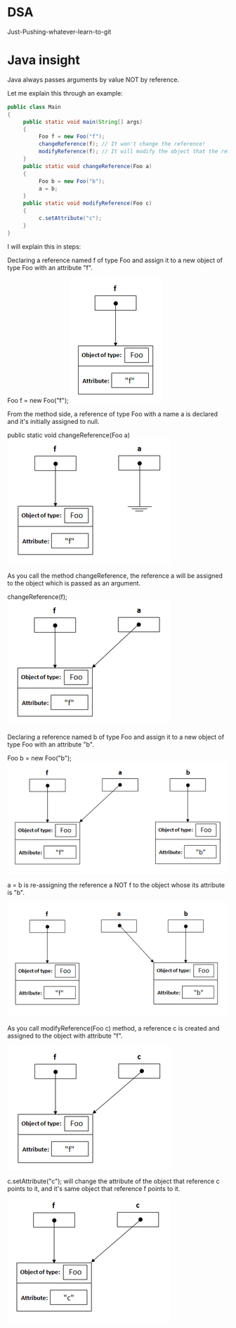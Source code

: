 # DSA
 Just-Pushing-whatever-learn-to-git

# Java insight

Java always passes arguments by value NOT by reference.

Let me explain this through an example:

```java
public class Main
{
     public static void main(String[] args)
     {
          Foo f = new Foo("f");
          changeReference(f); // It won't change the reference!
          modifyReference(f); // It will modify the object that the reference variable "f" refers to!
     }
     public static void changeReference(Foo a)
     {
          Foo b = new Foo("b");
          a = b;
     }
     public static void modifyReference(Foo c)
     {
          c.setAttribute("c");
     }
}
```

I will explain this in steps:

Declaring a reference named f of type Foo and assign it to a new object of type Foo with an attribute "f".

Foo f = new Foo("f");
![alt text](image.png)

From the method side, a reference of type Foo with a name a is declared and it's initially assigned to null.

public static void changeReference(Foo a)
![alt text](image-1.png)

As you call the method changeReference, the reference a will be assigned to the object which is passed as an argument.

changeReference(f);
![alt text](image-2.png)

Declaring a reference named b of type Foo and assign it to a new object of type Foo with an attribute "b".

Foo b = new Foo("b");
![alt text](image-3.png)

a = b is re-assigning the reference a NOT f to the object whose its attribute is "b".

![alt text](image-4.png)

As you call modifyReference(Foo c) method, a reference c is created and assigned to the object with attribute "f".

![alt text](image-5.png)

c.setAttribute("c"); will change the attribute of the object that reference c points to it, and it's same object that reference f points to it.

![alt text](image-6.png)